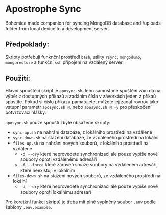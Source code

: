 # Apostrophe Sync

Bohemica made companion for syncing MongoDB database and /uploads folder from local device to a development server.

## Předpoklady:

Skripty potřebují funknční prostředí `bash`, utility `rsync`, `mongodump`, `mongorestore` a funkční `ssh` připojení na vzdálený server.

## Použití:

Hlavní spouštěcí skript je `aposync.sh` Jeho samostané spuštění vám dá na výběr z dostupných příkazů a zadáním čísla v závorkách jeden z příkaů spustíte. Pokud si číslo příkazu pamatujete, můžete jej zadat rovnou jako vstupní parametr `aposync.sh N`, nebo `aposync.sh N -y` pro přeskočení potvrzovací hlášky.

`aposync.sh` pouze spouští zbylé obsažené skripty:
- `sync-up.sh` na nahrání databáze, z lokálního prostředí na vzdálené
- `sync-down.sh` na stažení databáze, ze vzdáleného prostředí na lokální
- `files-up.sh` na nahrání nových souborů, z lokálního prostředí na vzdálené
  - `-d`, `--dry` které neprovedete synchronizaci ale pouze vypíše nové soubory oproti vzdálenému adresáři
  - `-f`, `--force` které zároveň smaže soubory na vzdáleném adresáři, které neexistují v lokálním
- `files-down.sh` na stažení nových souborů, ze vzdáleného prostředí na lokální
  - `-d`, `--dry` které neprovedete synchronizaci ale pouze vypíše nové soubory oproti lokálnímu adresáři

Pro koretkní funkci skriptů je třeba mít plně vyplněný soubor `.env` podle šablony `.env.example`.
